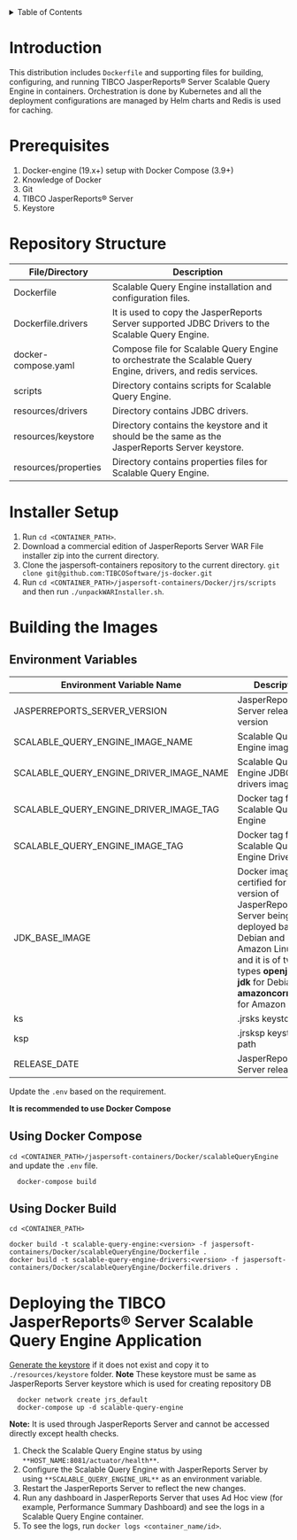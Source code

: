 <details>
<summary>Table of Contents</summary>
<!-- TOC -->
  
- [Introduction](#introduction) 
- [Prerequisites](#prerequisites)
- [Repository Structure](#repository-structure)
- [Installer Setup](#installer-setup)
- [Building the Images ](#building-the-images )
  - [Environment Variables](#environment-variables)
  - [Using Docker Compose](#using-docker-compose)
  - [Using Docker Build](#using-docker-build)
- [Deploying the TIBCO JasperReports&reg; Server Scalable Query Engine Application](#deploying-the-tibco-jasperreports-server-scalable-query-engine-application)
  <!-- /TOC -->`
  </details>

# Introduction

This distribution includes `Dockerfile` and supporting files for building, configuring, and running TIBCO JasperReports&reg; Server Scalable Query Engine in containers. Orchestration is done by Kubernetes
and all the deployment configurations are managed by Helm charts and Redis is used for caching.

 
# Prerequisites

1. Docker-engine (19.x+) setup with Docker Compose (3.9+)
1. Knowledge of Docker
1. Git
1. TIBCO JasperReports&reg; Server
1. Keystore

# Repository Structure

| File/Directory | Description |
|------------| -------------|
| Dockerfile | Scalable Query Engine installation and configuration files. |
| Dockerfile.drivers | It is used to copy the JasperReports Server supported JDBC Drivers to the Scalable Query Engine. |
| docker-compose.yaml | Compose file for Scalable Query Engine to orchestrate the Scalable Query Engine, drivers, and redis services. |
| scripts | Directory contains scripts for Scalable Query Engine. |
| resources/drivers | Directory contains JDBC drivers. |
| resources/keystore | Directory contains the keystore and it should be the same as the JasperReports Server keystore. |
| resources/properties | Directory contains properties files for Scalable Query Engine. |


# Installer Setup

1. Run `cd <CONTAINER_PATH>`.
1. Download a commercial edition of JasperReports Server WAR File installer zip into the current directory.
1. Clone the jaspersoft-containers repository to the current directory.
   `git clone git@github.com:TIBCOSoftware/js-docker.git`
1. Run `cd <CONTAINER_PATH>/jaspersoft-containers/Docker/jrs/scripts` and then run `./unpackWARInstaller.sh`.


# Building the Images

## Environment Variables

| Environment Variable Name | Description | Default Value|
|------------| -------------|--------------|
|JASPERREPORTS_SERVER_VERSION | JasperReports Server release version | 8.0.3|
|SCALABLE_QUERY_ENGINE_IMAGE_NAME| Scalable Query Engine image name |scalable-query-engine|
|SCALABLE_QUERY_ENGINE_DRIVER_IMAGE_NAME| Scalable Query Engine JDBC drivers image name| scalable-query-engine-driver|
|SCALABLE_QUERY_ENGINE_DRIVER_IMAGE_TAG| Docker tag for Scalable Query Engine | 8.0.3|
|SCALABLE_QUERY_ENGINE_IMAGE_TAG| Docker tag for Scalable Query Engine Driver | 8.0.3|
|JDK_BASE_IMAGE | Docker image certified for the version of JasperReports Server being deployed based on Debian and Amazon Linux 2, and it is of two types **openjdk:11-jdk** for Debian and **amazoncorretto:11** for Amazon Linux 2 |openjdk:11-jdk|
|ks | .jrsks keystore path |/etc/secrets/keystore|
|ksp | .jrsksp keystore path | /etc/secrets/keystore |
|RELEASE_DATE | JasperReports Server release date | Nov 14, 2021 |


Update the `.env` based on the requirement.

**It is recommended to use Docker Compose**

## Using Docker Compose

`cd <CONTAINER_PATH>/jaspersoft-containers/Docker/scalableQueryEngine` and update the `.env` file.


      docker-compose build

## Using Docker Build
``cd <CONTAINER_PATH>``

    docker build -t scalable-query-engine:<version> -f jaspersoft-containers/Docker/scalableQueryEngine/Dockerfile .
    docker build -t scalable-query-engine-drivers:<version> -f jaspersoft-containers/Docker/scalableQueryEngine/Dockerfile.drivers .


# Deploying the TIBCO JasperReports&reg; Server Scalable Query Engine Application

[Generate the keystore](../jrs/#keystore-generation) if it does not exist and copy it to `./resources/keystore` folder.
**Note** These keystore must be same as JasperReports Server keystore which is used for creating repository DB

      docker network create jrs_default 
      docker-compose up -d scalable-query-engine

**Note:** It is used through JasperReports Server and cannot be accessed directly except health checks.


1. Check the Scalable Query Engine status by using `**HOST_NAME:8081/actuator/health**`.
1. Configure the Scalable Query Engine with JasperReports Server by using `**SCALABLE_QUERY_ENGINE_URL**` as an environment variable. 
1. Restart the JasperReports Server to reflect the new changes.
1. Run any dashboard in JasperReports Server that uses Ad Hoc view (for example, Performance Summary Dashboard) and see the logs in a Scalable Query Engine container.
1. To see the logs, run `docker logs <container_name/id>`.

